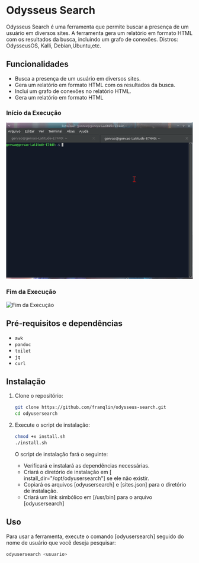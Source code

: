 # Odysseus Search

Odysseus Search é uma ferramenta que permite buscar a presença de um usuário em diversos sites. A ferramenta gera um relatório em formato HTML com os resultados da busca, incluindo um grafo de conexões.
Distros: OdysseusOS, Kalli, Debian,Ubuntu,etc.

## Funcionalidades

- Busca a presença de um usuário em diversos sites.
- Gera um relatório em formato HTML com os resultados da busca.
- Inclui um grafo de conexões no relatório HTML.
- Gera um relatório em formato HTML

### Início da Execução

![Início da Execução](images/init.gif)

### Fim da Execução

![Fim da Execução](images/end.gif)

## Pré-requisitos e dependências

- `awk`
- `pandoc`
- `toilet`
- `jq`
- `curl`

## Instalação

1. Clone o repositório:

    ```sh
    git clone https://github.com/franqlin/odysseus-search.git
    cd odyusersearch
    ```
    

2. Execute o script de instalação:

    ```sh
    chmod +x install.sh
    ./install.sh
    ```

    O script de instalação fará o seguinte:
    - Verificará e instalará as dependências necessárias.
    - Criará o diretório de instalação em [    install_dir="/opt/odyusersearch"] se ele não existir.
    - Copiará os arquivos [odyusersearch] e [sites.json] para o diretório de instalação.
    - Criará um link simbólico em [/usr/bin] para o arquivo [odyusersearch]

## Uso

Para usar a ferramenta, execute o comando [odyusersearch] seguido do nome de usuário que você deseja pesquisar:

```sh
odyusersearch <usuario>